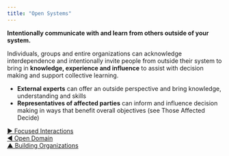 ```yaml
---
title: "Open Systems"
---
```




**Intentionally communicate with and learn from others outside of your system.**

Individuals, groups and entire organizations can acknowledge interdependence and intentionally invite people from outside their system to bring in **knowledge, experience and influence** to assist with decision making and support collective learning.




-   **External experts** can offer an outside perspective and bring knowledge, understanding and skills
-   **Representatives of affected parties** can inform and influence decision making in ways that benefit overall objectives (see Those Affected Decide)


[&#9654; Focused Interactions](focused-interactions.html)<br/>[&#9664; Open Domain](open-domain.html)<br/>[&#9650; Building Organizations](building-organizations.html)

